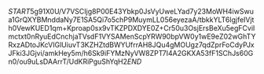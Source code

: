 $START$5g91X0U/V7VSCIjg8P00E43Ybkp0JsVyUweLYad7y23MoWH4iwSwua1GrQXYBMnddaNy7E1SA5Qi7o5chP9MuymLL056eyezaA/tbkkYLT6lgjfeIVjth0VewKUED1qm+Kproap0sx9vTKZPDXDYE0Z+Cr50u3OsjErsBeXu5egFCviImctxt0nRyuEdCnchjaTVsdF1VYSAMenScpYRW90bpVW0y1wE9eZ02wGhTYRxzADtoJKcVIGlUiuvT3KZHZtdBWYUfrrAH8JQu4gMOUgz7qdZprFoCdyPJxJFki3JGjvi/amkHey5m/h6Sk9iFYMzNyVW8ZPT7I4A2GKXA53fF1SChJs60Gn0/ou9uLsDAArrT/UdKRiPguShYqH2$END$